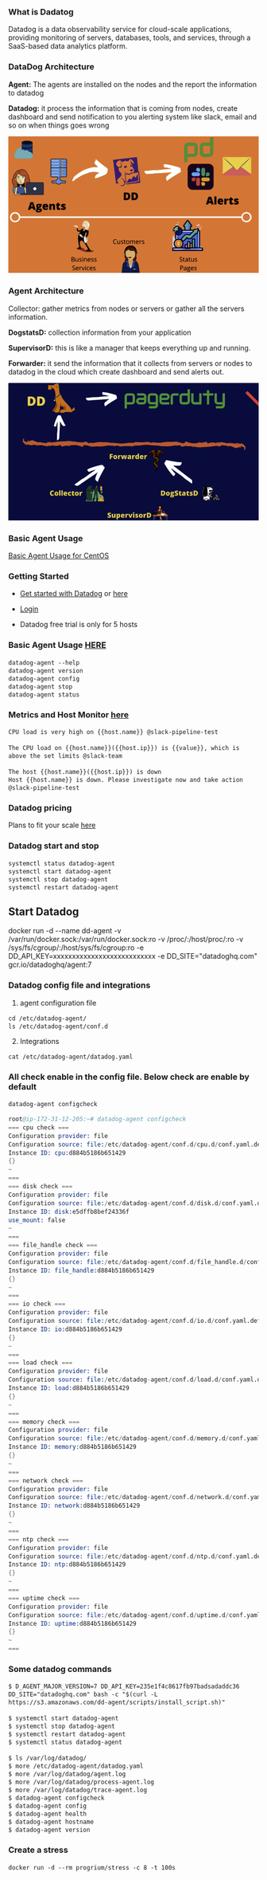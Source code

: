 ### What is Dadatog
Datadog is a data observability service for cloud-scale applications, providing monitoring of servers, databases, tools, and services, through a SaaS-based data analytics platform.

###  DataDog Architecture
**Agent:** The agents are installed on the nodes and the report the information to datadog

**Datadog:** it process the information that is coming from nodes, create dashboard and send notification to you alerting system like slack, email and so on when things goes wrong

![](/images/datadog2.JPG)

###  Agent Architecture

Collector: gather metrics from nodes or servers or gather all the servers information.

**DogstatsD:** collection information from your application

**SupervisorD:** this is like a manager that keeps everything up and running.

**Forwarder:** it send the information that it collects from servers or nodes to datadog in the cloud which create dashboard and send alerts out.

![](/images/datadog1.JPG)


### Basic Agent Usage
[Basic Agent Usage for CentOS](https://docs.datadoghq.com/agent/basic_agent_usage/centos/?tab=agentv6v7) 

### Getting Started
- [Get started with Datadog](https://app.datadoghq.com/signup) or [here](https://docs.datadoghq.com/getting_started/)

- [Login](https://app.datadoghq.com/account/login?redirect=f)
- Datadog free trial is only for 5 hosts

### Basic Agent Usage [HERE](https://docs.datadoghq.com/agent/basic_agent_usage/osx/?tab=agentv6v7)
```
datadog-agent --help
datadog-agent version
datadog-agent config
datadog-agent stop
datadog-agent status
```

### Metrics and Host Monitor [here](https://docs.datadoghq.com/monitors/create/types/host/?tab=checkalert)
```
CPU load is very high on {{host.name}} @slack-pipeline-test

The CPU load on {{host.name}}({{host.ip}}) is {{value}}, which is above the set limits @slack-team

The host {{host.name}}({{host.ip}}) is down
Host {{host.name}} is down. Please investigate now and take action @slack-pipeline-test
```

### Datadog pricing
Plans to fit your scale [here](https://www.datadoghq.com/pricing/)

### Datadog start and stop
```
systemctl status datadog-agent
systemctl start datadog-agent
systemctl stop datadog-agent
systemctl restart datadog-agent
```

## Start Datadog
docker run -d --name dd-agent -v /var/run/docker.sock:/var/run/docker.sock:ro -v /proc/:/host/proc/:ro -v /sys/fs/cgroup/:/host/sys/fs/cgroup:ro -e DD_API_KEY=xxxxxxxxxxxxxxxxxxxxxxxxxxx -e DD_SITE="datadoghq.com" gcr.io/datadoghq/agent:7


### Datadog config file and integrations
1. agent configuration file
```
cd /etc/datadog-agent/
ls /etc/datadog-agent/conf.d
```

2. Integrations
```
cat /etc/datadog-agent/datadog.yaml
```

### All check enable in the config file. Below check are enable by default
```
datadog-agent configcheck
```

```s
root@ip-172-31-12-205:~# datadog-agent configcheck
=== cpu check ===
Configuration provider: file
Configuration source: file:/etc/datadog-agent/conf.d/cpu.d/conf.yaml.default
Instance ID: cpu:d884b5186b651429
{}
~
===
=== disk check ===
Configuration provider: file
Configuration source: file:/etc/datadog-agent/conf.d/disk.d/conf.yaml.default
Instance ID: disk:e5dffb8bef24336f
use_mount: false
~
===
=== file_handle check ===
Configuration provider: file
Configuration source: file:/etc/datadog-agent/conf.d/file_handle.d/conf.yaml.default
Instance ID: file_handle:d884b5186b651429
{}
~
===
=== io check ===
Configuration provider: file
Configuration source: file:/etc/datadog-agent/conf.d/io.d/conf.yaml.default
Instance ID: io:d884b5186b651429
{}
~
===
=== load check ===
Configuration provider: file
Configuration source: file:/etc/datadog-agent/conf.d/load.d/conf.yaml.default
Instance ID: load:d884b5186b651429
{}
~
===
=== memory check ===
Configuration provider: file
Configuration source: file:/etc/datadog-agent/conf.d/memory.d/conf.yaml.default
Instance ID: memory:d884b5186b651429
{}
~
===
=== network check ===
Configuration provider: file
Configuration source: file:/etc/datadog-agent/conf.d/network.d/conf.yaml.default
Instance ID: network:d884b5186b651429
{}
~
===
=== ntp check ===
Configuration provider: file
Configuration source: file:/etc/datadog-agent/conf.d/ntp.d/conf.yaml.default
Instance ID: ntp:d884b5186b651429
{}
~
===
=== uptime check ===
Configuration provider: file
Configuration source: file:/etc/datadog-agent/conf.d/uptime.d/conf.yaml.default
Instance ID: uptime:d884b5186b651429
{}
~
===
```

### Some datadog commands
```
$ D_AGENT_MAJOR_VERSION=7 DD_API_KEY=235e1f4c8617fb97badsadaddc36 DD_SITE="datadoghq.com" bash -c "$(curl -L https://s3.amazonaws.com/dd-agent/scripts/install_script.sh)"

$ systemctl start datadog-agent
$ systemctl stop datadog-agent
$ systemctl restart datadog-agent
$ systemctl status datadog-agent

$ ls /var/log/datadog/
$ more /etc/datadog-agent/datadog.yaml
$ more /var/log/datadog/agent.log
$ more /var/log/datadog/process-agent.log
$ more /var/log/datadog/trace-agent.log
$ datadog-agent configcheck
$ datadog-agent config
$ datadog-agent health
$ datadog-agent hostname
$ datadog-agent version
```


### Create a stress
```
docker run -d --rm progrium/stress -c 8 -t 100s
```